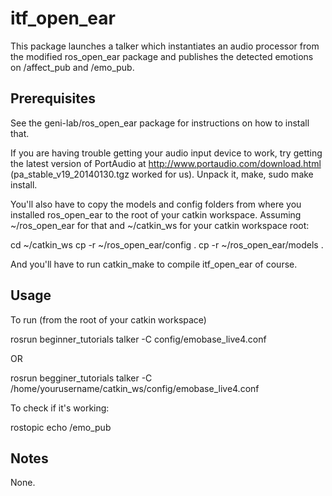 itf_open_ear
==========

This package launches a talker which instantiates an audio processor from the modified ros_open_ear package and publishes the detected emotions on /affect_pub and /emo_pub.

Prerequisites
-------------
See the geni-lab/ros_open_ear package for instructions on how to install that.

If you are having trouble getting your audio input device to work, try getting the latest version of PortAudio at http://www.portaudio.com/download.html (pa_stable_v19_20140130.tgz worked for us). Unpack it, make, sudo make install.

You'll also have to copy the models and config folders from where you installed ros_open_ear to the root of your catkin workspace. Assuming ~/ros_open_ear for that and ~/catkin_ws for your catkin workspace root:

cd ~/catkin_ws
cp -r ~/ros_open_ear/config .
cp -r ~/ros_open_ear/models .

And you'll have to run catkin_make to compile itf_open_ear of course.

Usage
-----
To run (from the root of your catkin workspace)

rosrun beginner_tutorials talker -C config/emobase_live4.conf

OR

rosrun begginer_tutorials talker -C /home/yourusername/catkin_ws/config/emobase_live4.conf

To check if it's working:

rostopic echo /emo_pub

Notes
-----
None.
